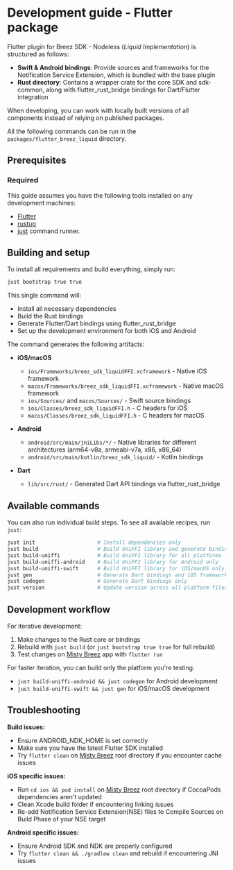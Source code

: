 # Development guide - Flutter package

Flutter plugin for Breez SDK - Nodeless (*Liquid Implementation*) is structured as follows:

- **Swift & Android bindings**: Provide sources and frameworks for the Notification Service Extension, which is bundled with the base plugin
- **Rust directory**: Contains a wrapper crate for the core SDK and sdk-common, along with flutter_rust_bridge bindings for Dart/Flutter integration

When developing, you can work with locally built versions of all components instead of relying on published packages.

All the following commands can be run in the `packages/flutter_breez_liquid` directory.

## Prerequisites
### Required
This guide assumes you have the following tools installed on any development machines:
- [Flutter](https://docs.flutter.dev/get-started/install)
- [rustup](https://rustup.rs)
- [just](https://github.com/casey/just?tab=readme-ov-file#installation) command runner.

## Building and setup

To install all requirements and build everything, simply run:
```bash
just bootstrap true true
```

This single command will:
- Install all necessary dependencies
- Build the Rust bindings
- Generate Flutter/Dart bindings using flutter_rust_bridge
- Set up the development environment for both iOS and Android

The command generates the following artifacts:

- **iOS/macOS**
  - `ios/Frameworks/breez_sdk_liquidFFI.xcframework` - Native iOS framework
  - `macos/Frameworks/breez_sdk_liquidFFI.xcframework` - Native macOS framework
  - `ios/Sources/` and `macos/Sources/` - Swift source bindings
  - `ios/Classes/breez_sdk_liquidFFI.h` - C headers for iOS
  - `macos/Classes/breez_sdk_liquidFFI.h` - C headers for macOS
  
- **Android**
  - `android/src/main/jniLibs/*/` - Native libraries for different architectures (arm64-v8a, armeabi-v7a, x86, x86_64)
  - `android/src/main/kotlin/breez_sdk_liquid/` - Kotlin bindings
  
- **Dart**
  - `lib/src/rust/` - Generated Dart API bindings via flutter_rust_bridge

## Available commands

You can also run individual build steps. To see all available recipes, run `just`:

```bash
just init                    # Install dependencies only
just build                   # Build UniFFI library and generate bindings
just build-uniffi            # Build UniFFI library for all platforms
just build-uniffi-android    # Build UniFFI library for Android only
just build-uniffi-swift      # Build UniFFI library for iOS/macOS only
just gen                     # Generate Dart bindings and iOS frameworks
just codegen                 # Generate Dart bindings only
just version                 # Update version across all platform files
```

## Development workflow

For iterative development:

1. Make changes to the Rust core or bindings
2. Rebuild with `just build` (or `just bootstrap true true` for full rebuild)
3. Test changes on [Misty Breez](https://github.com/breez/misty-breez) app with `flutter run`

For faster iteration, you can build only the platform you're testing:
- `just build-uniffi-android && just codegen` for Android development
- `just build-uniffi-swift && just gen` for iOS/macOS development

## Troubleshooting

**Build issues:**
- Ensure ANDROID_NDK_HOME is set correctly
- Make sure you have the latest Flutter SDK installed
- Try `flutter clean` on [Misty Breez](https://github.com/breez/misty-breez) root directory if you encounter cache issues

**iOS specific issues:**
- Run `cd ios && pod install` on [Misty Breez](https://github.com/breez/misty-breez) root directory if CocoaPods dependencies aren't updated
- Clean Xcode build folder if encountering linking issues
- Re-add Notification Service Extension(NSE) files to Compile Sources on Build Phase of your NSE target

**Android specific issues:**
- Ensure Android SDK and NDK are properly configured
- Try `flutter clean && ./gradlew clean` and rebuild if encountering JNI issues